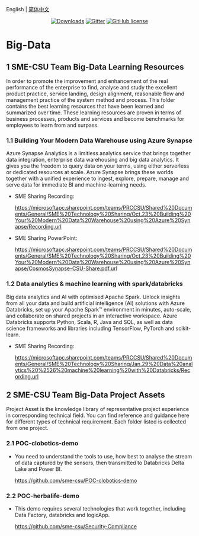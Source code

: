 English | [简体中文](./README_zh-CN.md)

<p align="center">
  <a href="https://github.com/sme-csu"><img src="https://badgen.net/badge/downloads/0/green?icon=github" alt="Downloads"></a>
  <a href="https://gitter.im/SME-CSU-Team/community?utm_source=badge&utm_medium=badge&utm_campaign=pr-badge"><img src="https://badges.gitter.im/SME-CSU-Team/community.svg" alt="Gitter" /></a>
  <a href="/LICENSE"><img src="https://img.shields.io/badge/license-MIT-blue.svg" alt="GitHub license" /></a>

# Big-Data

## 1 SME-CSU Team Big-Data Learning Resources

In order to promote the improvement and enhancement of the real performance of the enterprise to find, analyse and study the excellent product practice, service landing, design alignment, reasonable flow and management practice of the system method and process. This folder contains the best learning resources that have been learned and summarized over time. These learning resources are proven in terms of business processes, products and services and become benchmarks for employees to learn from and surpass.

### 1.1 Building Your Modern Data Warehouse using Azure Synapse

Azure Synapse Analytics is a limitless analytics service that brings together data integration, enterprise data warehousing and big data analytics. It gives you the freedom to query data on your terms, using either serverless or dedicated resources at scale. Azure Synapse brings these worlds together with a unified experience to ingest, explore, prepare, manage and serve data for immediate BI and machine-learning needs.

- SME Sharing Recording: 

  https://microsoftapc.sharepoint.com/teams/PRCCSU/Shared%20Documents/General/SME%20Technology%20Sharing/Oct.23%20Building%20Your%20Modern%20Data%20Warehouse%20using%20Azure%20Synapse/Recording.url

- SME Sharing PowerPoint: 

  https://microsoftapc.sharepoint.com/teams/PRCCSU/Shared%20Documents/General/SME%20Technology%20Sharing/Oct.23%20Building%20Your%20Modern%20Data%20Warehouse%20using%20Azure%20Synapse/CosmosSynapse-CSU-Share.pdf.url

### 1.2 Data analytics & machine learning with spark/databricks

Big data analytics and AI with optimised Apache Spark. Unlock insights from all your data and build artificial intelligence (AI) solutions with Azure Databricks, set up your Apache Spark™ environment in minutes, auto-scale, and collaborate on shared projects in an interactive workspace. Azure Databricks supports Python, Scala, R, Java and SQL, as well as data science frameworks and libraries including TensorFlow, PyTorch and scikit-learn.

- SME Sharing Recording: 

  https://microsoftapc.sharepoint.com/teams/PRCCSU/Shared%20Documents/General/SME%20Technology%20Sharing/Jan.29%20Data%20analytics%20%2526%20machine%20learning%20with%20Databricks/Recording.url

## 2 SME-CSU Team Big-Data Project Assets

Project Asset is the knowledge library of representative project experience in corresponding technical field. You can find reference and guidance here for different types of technical requirement. Each folder listed is collected from one project.

### 2.1 POC-clobotics-demo

- You need to understand the tools to use, how best to analyse the stream of data captured by the sensors, then transmitted to Databricks Delta Lake and Power BI.

  https://github.com/sme-csu/POC-clobotics-demo

### 2.2 POC-herbalife-demo

- This demo requires several technologies that work together, including Data Factory, databricks and logicApp.

  https://github.com/sme-csu/Security-Compliance